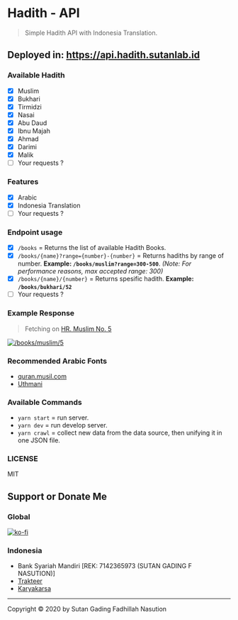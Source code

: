 # Hadith - API

> Simple Hadith API with Indonesia Translation.

## Deployed in: https://api.hadith.sutanlab.id

### Available Hadith
- [x] Muslim
- [x] Bukhari
- [x] Tirmidzi
- [x] Nasai
- [x] Abu Daud
- [x] Ibnu Majah
- [x] Ahmad
- [x] Darimi
- [x] Malik
- [ ] Your requests ?

### Features
- [x] Arabic 
- [x] Indonesia Translation
- [ ] Your requests ?

### Endpoint usage
- [x] `/books` = Returns the list of available Hadith Books.
- [x] `/books/{name}?range={number}-{number}` = Returns hadiths by range of number. **Example: `/books/muslim?range=300-500`**. *(Note: For performance reasons, max accepted range: 300)*
- [x] `/books/{name}/{number}` = Returns spesific hadith. **Example: `/books/bukhari/52`**
- [ ] Your requests ?

### Example Response
> Fetching on [HR. Muslim No. 5](https://api.hadith.sutanlab.id/books/muslim/5)

[![`/books/muslim/5`](https://raw.githubusercontent.com/sutanlab/hadith-api/master/screenshots/example-result.png)](https://raw.githubusercontent.com/sutanlab/hadith-api/master/screenshots/example-result.png)

### Recommended Arabic Fonts 
- [quran.musil.com](http://quran.mursil.com/Web-Print-Publishing-Quran-Text-Graphics-Fonts-and-Downloads/fonts-optimized-for-quran)
- [Uthmani](https://groups.google.com/forum/#!topic/colteachers/Y6iKganK0tQ)

### Available Commands
- `yarn start` = run server.
- `yarn dev` = run develop server.
- `yarn crawl` = collect new data from the data source, then unifying it in one JSON file.

### LICENSE
MIT

## Support or Donate Me

### Global
[![ko-fi](https://www.ko-fi.com/img/githubbutton_sm.svg)](https://ko-fi.com/B0B71P7PB)

### Indonesia
- Bank Syariah Mandiri [REK: 7142365973 (SUTAN GADING F NASUTION)]
- [Trakteer](https://trakteer.id/sutanlab)
- [Karyakarsa](https://karyakarsa.com/sutanlab)

---
Copyright © 2020 by Sutan Gading Fadhillah Nasution
